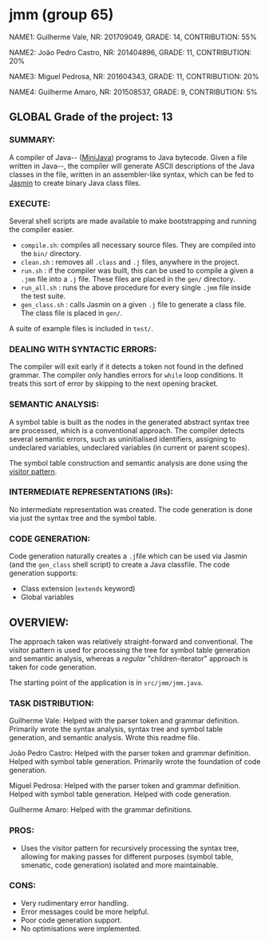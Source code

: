 # jmm (group 65)

NAME1: Guilherme Vale, NR: 201709049, GRADE: 14, CONTRIBUTION: 55%

NAME2: João Pedro Castro, NR: 201404896, GRADE: 11, CONTRIBUTION: 20%

NAME3: Miguel Pedrosa, NR: 201604343, GRADE: 11, CONTRIBUTION: 20%

NAME4: Guilherme Amaro, NR: 201508537, GRADE: 9, CONTRIBUTION: 5%

## GLOBAL Grade of the project: 13

### SUMMARY: 

A compiler of Java-- ([MiniJava][minijava]) programs to Java bytecode. 
Given a file written in Java--, the compiler will generate ASCII descriptions of the Java classes in the file, written in an assembler-like syntax, which can be fed to [Jasmin][jasmin] to create binary Java class files.

### EXECUTE: 

Several shell scripts are made available to make bootstrapping and running the compiler easier.

- `compile.sh`: compiles all necessary source files. They are compiled into the `bin/` directory.
- `clean.sh` : removes all `.class` and `.j` files, anywhere in the project.
- `run.sh` : if the compiler was built, this can be used to compile a given a `.jmm` file into a `.j` file. These files are placed in the `gen/` directory.
- `run_all.sh` : runs the above procedure for every single `.jmm` file inside the test suite.
- `gen_class.sh` : calls Jasmin on a given `.j` file to generate a class file. The class file is placed in `gen/`.

A suite of example files is included in `test/`.

### DEALING WITH SYNTACTIC ERRORS: 

The compiler will exit early if it detects a token not found in the defined grammar. The compiler only handles errors for `while` loop conditions. It treats this sort of error by skipping to the next opening bracket.

### SEMANTIC ANALYSIS: 

A symbol table is built as the nodes in the generated abstract syntax tree are processed, which is a conventional approach.
The compiler detects several semantic errors, such as uninitialised identifiers, assigning to undeclared variables, undeclared
variables (in current or parent scopes).

The symbol table construction and semantic analysis are done using the [visitor pattern][visitor].

### INTERMEDIATE REPRESENTATIONS (IRs): 

No intermediate representation was created. The code generation is done via just the syntax tree and the symbol table.

### CODE GENERATION: 

Code generation naturally creates a `.j`file which can be used via Jasmin (and the `gen_class` shell script) to create a Java classfile. The code generation supports:

- Class extension (`extends` keyword)
- Global variables

## OVERVIEW: 

The approach taken was relatively straight-forward and conventional.
The visitor pattern is used for processing the tree for symbol table generation and semantic analysis, whereas a *regular* "children-iterator" approach is taken for code generation. 

The starting point of the application is in `src/jmm/jmm.java`. 

### TASK DISTRIBUTION: 

Guilherme Vale:
Helped with the parser token and grammar definition. 
Primarily wrote the syntax analysis, syntax tree and symbol table generation, and semantic analysis. 
Wrote this readme file.

João Pedro Castro:
Helped with the parser token and grammar definition. Helped with symbol table generation. Primarily wrote the foundation of code generation.

Miguel Pedrosa:
Helped with the parser token and grammar definition. Helped with symbol table generation. Helped with code generation.

Guilherme Amaro:
Helped with the grammar definitions.

### PROS: 

- Uses the visitor pattern for recursively processing the syntax tree, allowing for making passes for different purposes (symbol table, smenatic, code generation) isolated and more maintainable.

### CONS: 

- Very rudimentary error handling.
- Error messages could be more helpful.
- Poor code generation support. 
- No optimisations were implemented.

[minijava]: http://www.cs.tufts.edu/~sguyer/classes/comp181-2006/minijava.html
[javacc]: https://javacc.org/
[jjtree]: https://javacc.org/jjtree
[jasmin]: http://jasmin.sourceforge.net/
[visitor]: https://en.wikipedia.org/wiki/Visitor_pattern
